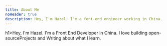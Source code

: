 ```yaml
---
title: About Me
noHeader: true
description: Hey, I'm Hazel! I'm a font-end engineer working in China. Welcome to my spot on the web for projects I've created, tutorials I've written, musings, and anything else I want to show the world.
---
```


h1>Hey, I'm Hazel. I'm a Front End Developer in China. I love building open-sourceProjects and Writing about what I learn.
